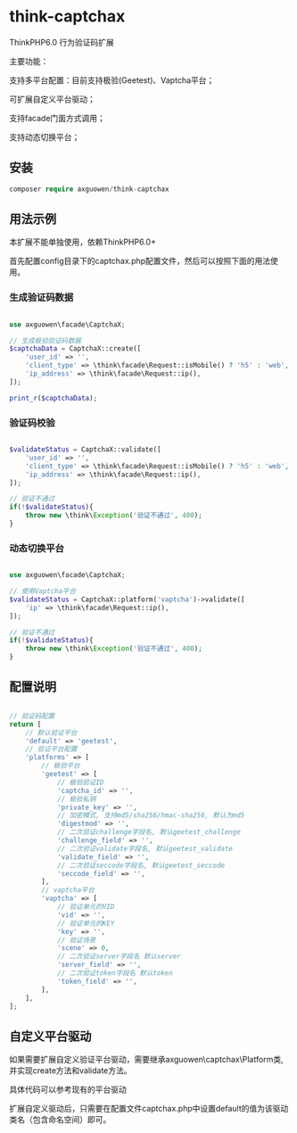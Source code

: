 # think-captchax

ThinkPHP6.0 行为验证码扩展

主要功能：

支持多平台配置：目前支持极验(Geetest)、Vaptcha平台；

可扩展自定义平台驱动；

支持facade门面方式调用；

支持动态切换平台；

## 安装

~~~php
composer require axguowen/think-captchax
~~~

## 用法示例

本扩展不能单独使用，依赖ThinkPHP6.0+

首先配置config目录下的captchax.php配置文件，然后可以按照下面的用法使用。

### 生成验证码数据

~~~php

use axguowen\facade\CaptchaX;

// 生成极验验证码数据
$captchaData = CaptchaX::create([
    'user_id' => '',
    'client_type' => \think\facade\Request::isMobile() ? 'h5' : 'web',
    'ip_address' => \think\facade\Request::ip(),
]);

print_r($captchaData);

~~~

### 验证码校验

~~~php

$validateStatus = CaptchaX::validate([
    'user_id' => '',
    'client_type' => \think\facade\Request::isMobile() ? 'h5' : 'web',
    'ip_address' => \think\facade\Request::ip(),
]);

// 验证不通过
if(!$validateStatus){
    throw new \think\Exception('验证不通过', 400);
}

~~~

### 动态切换平台

~~~php

use axguowen\facade\CaptchaX;

// 使用Vaptcha平台
$validateStatus = CaptchaX::platform('vaptcha')->validate([
    'ip' => \think\facade\Request::ip(),
]);

// 验证不通过
if(!$validateStatus){
    throw new \think\Exception('验证不通过', 400);
}

~~~

## 配置说明

~~~php

// 验证码配置
return [
    // 默认验证平台
    'default' => 'geetest',
    // 验证平台配置
    'platforms' => [
        // 极验平台
        'geetest' => [
            // 极验验证ID
            'captcha_id' => '',
            // 极验私钥
            'private_key' => '',
            // 加密模式, 支持md5/sha256/hmac-sha256, 默认为md5
            'digestmod' => '',
            // 二次验证challenge字段名, 默认geetest_challenge
            'challenge_field' => '',
            // 二次验证validate字段名, 默认geetest_validate
            'validate_field' => '',
            // 二次验证seccode字段名, 默认geetest_seccode
            'seccode_field' => '',
        ],
        // vaptcha平台
        'vaptcha' => [
            // 验证单元的VID
            'vid' => '',
            // 验证单元的KEY
            'key' => '',
            // 验证场景
            'scene' => 0,
            // 二次验证server字段名 默认server
            'server_field' => '',
            // 二次验证token字段名 默认token
            'token_field' => '',
        ],
    ],
];

~~~

## 自定义平台驱动

如果需要扩展自定义验证平台驱动，需要继承axguowen\captchax\Platform类, 并实现create方法和validate方法。

具体代码可以参考现有的平台驱动

扩展自定义驱动后，只需要在配置文件captchax.php中设置default的值为该驱动类名（包含命名空间）即可。